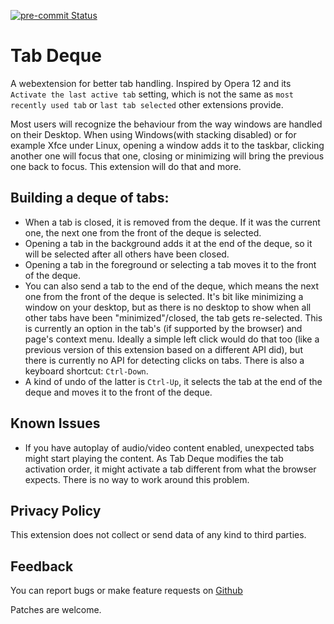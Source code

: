 [![pre-commit Status](https://github.com/sblask/webextension-tab-deque/actions/workflows/pre-commit.yml/badge.svg)](https://github.com/sblask/webextension-tab-deque/actions/workflows/pre-commit.yml)

Tab Deque
=========

A webextension for better tab handling. Inspired by Opera 12 and its `Activate
the last active tab` setting, which is not the same as `most recently used tab`
or `last tab selected` other extensions provide.

Most users will recognize the behaviour from the way windows are handled on
their Desktop. When using Windows(with stacking disabled) or for example Xfce
under Linux, opening a window adds it to the taskbar, clicking another one will
focus that one, closing or minimizing will bring the previous one back to
focus. This extension will do that and more.

Building a deque of tabs:
-------------------------

 - When a tab is closed, it is removed from the deque. If it was the current
   one, the next one from the front of the deque is selected.
 - Opening a tab in the background adds it at the end of the deque, so it will
   be selected after all others have been closed.
 - Opening a tab in the foreground or selecting a tab moves it to the front of
   the deque.
 - You can also send a tab to the end of the deque, which means the next one
   from the front of the deque is selected. It's bit like minimizing a window
   on your desktop, but as there is no desktop to show when all other tabs have
   been "minimized"/closed, the tab gets re-selected. This is currently an
   option in the tab's (if supported by the browser) and page's context menu.
   Ideally a simple left click would do that too (like a previous version of
   this extension based on a different API did), but there is currently no API
   for detecting clicks on tabs. There is also a keyboard shortcut:
   `Ctrl-Down`.
 - A kind of undo of the latter is `Ctrl-Up`, it selects the tab at the end of
   the deque and moves it to the front of the deque.

Known Issues
------------

 - If you have autoplay of audio/video content enabled, unexpected tabs might
   start playing the content. As Tab Deque modifies the tab activation order,
   it might activate a tab different from what the browser expects. There is no
   way to work around this problem.

Privacy Policy
--------------

This extension does not collect or send data of any kind to third parties.

Feedback
--------

You can report bugs or make feature requests on
[Github](https://github.com/sblask/webextension-tab-deque)

Patches are welcome.
